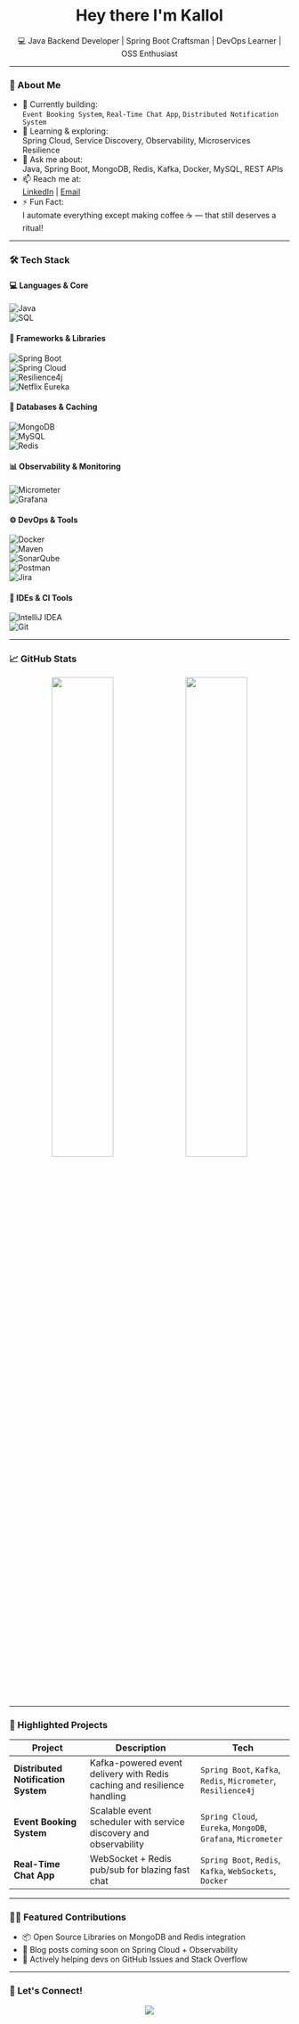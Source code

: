 <h1 align="center">Hey there I'm Kallol </h1>

<p align="center">
  💻 Java Backend Developer | Spring Boot Craftsman | DevOps Learner | OSS Enthusiast
</p>

---

### 🌱 About Me

- 🔭 Currently building:  
  `Event Booking System`, `Real-Time Chat App`, `Distributed Notification System`  
- 🌱 Learning & exploring:  
  Spring Cloud, Service Discovery, Observability, Microservices Resilience  
- 💬 Ask me about:  
  Java, Spring Boot, MongoDB, Redis, Kafka, Docker, MySQL, REST APIs  
- 📫 Reach me at:  
  [LinkedIn](https://linkedin.com/in/yourprofile) | [Email](mailto:youremail@example.com)  
- ⚡ Fun Fact:  
  I automate everything except making coffee ☕ — that still deserves a ritual!

---

### 🛠️ Tech Stack

#### 💻 Languages & Core
![Java](https://img.shields.io/badge/Java-%23ED8B00.svg?style=for-the-badge&logo=java&logoColor=white)  
![SQL](https://img.shields.io/badge/SQL-4479A1?style=for-the-badge&logo=mysql&logoColor=white)

#### 🚀 Frameworks & Libraries
![Spring Boot](https://img.shields.io/badge/SpringBoot-6DB33F?style=for-the-badge&logo=springboot&logoColor=white)  
![Spring Cloud](https://img.shields.io/badge/SpringCloud-6DB33F?style=for-the-badge&logo=spring&logoColor=white)  
![Resilience4j](https://img.shields.io/badge/Resilience4j-0A0A0A?style=for-the-badge&logoColor=white)  
![Netflix Eureka](https://img.shields.io/badge/Eureka-FFCA28?style=for-the-badge&logo=netflix&logoColor=black)

#### 💾 Databases & Caching
![MongoDB](https://img.shields.io/badge/MongoDB-4EA94B?style=for-the-badge&logo=mongodb&logoColor=white)  
![MySQL](https://img.shields.io/badge/MySQL-005C84?style=for-the-badge&logo=mysql&logoColor=white)  
![Redis](https://img.shields.io/badge/Redis-D9281A?style=for-the-badge&logo=redis&logoColor=white)

#### 📊 Observability & Monitoring
![Micrometer](https://img.shields.io/badge/Micrometer-008080?style=for-the-badge&logo=micrometer&logoColor=white)  
![Grafana](https://img.shields.io/badge/Grafana-F46800?style=for-the-badge&logo=grafana&logoColor=white)

#### ⚙️ DevOps & Tools
![Docker](https://img.shields.io/badge/Docker-2496ED?style=for-the-badge&logo=docker&logoColor=white)  
![Maven](https://img.shields.io/badge/Maven-C71A36?style=for-the-badge&logo=apachemaven&logoColor=white)  
![SonarQube](https://img.shields.io/badge/SonarQube-4E9BCD?style=for-the-badge&logo=sonarqube&logoColor=white)  
![Postman](https://img.shields.io/badge/Postman-FF6C37?style=for-the-badge&logo=postman&logoColor=white)  
![Jira](https://img.shields.io/badge/Jira-0052CC?style=for-the-badge&logo=jira&logoColor=white)

#### 🧠 IDEs & CI Tools
![IntelliJ IDEA](https://img.shields.io/badge/IntelliJIDEA-000000?style=for-the-badge&logo=intellijidea&logoColor=white)  
![Git](https://img.shields.io/badge/Git-F05032?style=for-the-badge&logo=git&logoColor=white)

---

### 📈 GitHub Stats

<p align="center">
  <img width="47%" src="https://github-readme-stats.vercel.app/api?username=yourusername&show_icons=true&theme=tokyonight" />
  <img width="47%" src="https://github-readme-streak-stats.herokuapp.com/?user=yourusername&theme=tokyonight"/>
</p>

---

### 🚀 Highlighted Projects

| Project | Description | Tech |
|--------|-------------|------|
| **Distributed Notification System** | Kafka-powered event delivery with Redis caching and resilience handling | `Spring Boot`, `Kafka`, `Redis`, `Micrometer`, `Resilience4j` |
| **Event Booking System** | Scalable event scheduler with service discovery and observability | `Spring Cloud`, `Eureka`, `MongoDB`, `Grafana`, `Micrometer` |
| **Real-Time Chat App** | WebSocket + Redis pub/sub for blazing fast chat | `Spring Boot`, `Redis`, `Kafka`, `WebSockets`, `Docker` |

---

### 🧑‍💻 Featured Contributions

- 📦 Open Source Libraries on MongoDB and Redis integration
- 📘 Blog posts coming soon on Spring Cloud + Observability
- 💬 Actively helping devs on GitHub Issues and Stack Overflow

---

### 📢 Let's Connect!

<p align="center">
  <a href="https://www.linkedin.com/in/kallolm101/"><img src="https://img.shields.io/badge/LinkedIn-blue?style=for-the-badge&logo=linkedin&logoColor=white" /></a>
  <a href="mailto:youremail@example.com"><img src="https://img.shields.io/badge/Gmail-D14836?style=for-t
